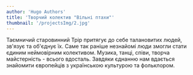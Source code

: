 ```yaml
---
author: 'Hugo Authors'
title: 'Творчий колектив "Вільні птахи"'
thumbnail: '/projectsImg/2.jpg'
---
```


Таємничий старовинний Трір притягує до себе талановитих людей, зв'язує та об'єднує їх. 
Саме так раніше незнайомі люди змогли стати єдиним неймовірним колективом. 
Музика, танці, співи, творча майстерність - всього вдосталь.
Завдяки єднанню нам вдається знайомити європейців з українською культурою та фольклором.
